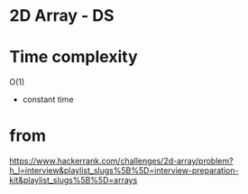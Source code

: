# 2D Array - DS

# Time complexity
O(1) 
- constant time

# from
https://www.hackerrank.com/challenges/2d-array/problem?h_l=interview&playlist_slugs%5B%5D=interview-preparation-kit&playlist_slugs%5B%5D=arrays